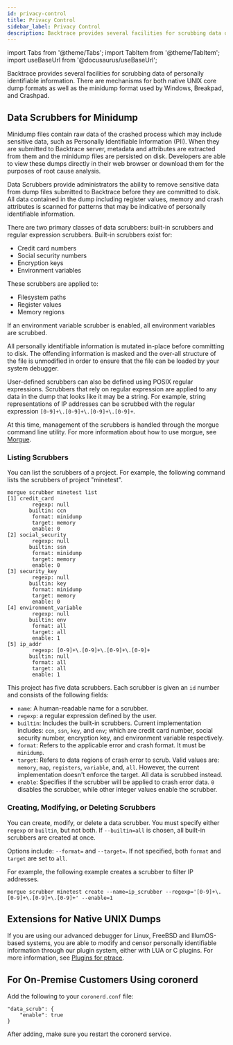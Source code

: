 ```yaml
---
id: privacy-control
title: Privacy Control
sidebar_label: Privacy Control
description: Backtrace provides several facilities for scrubbing data of personal information.
---
```


import Tabs from '@theme/Tabs';
import TabItem from '@theme/TabItem';
import useBaseUrl from '@docusaurus/useBaseUrl';

Backtrace provides several facilities for scrubbing data of personally identifiable information. There are mechanisms for both native UNIX core dump formats as well as the minidump format used by Windows, Breakpad, and Crashpad.

## Data Scrubbers for Minidump

Minidump files contain raw data of the crashed process which may include sensitive data, such as Personally Identifiable Information (PII). When they are submitted to Backtrace server, metadata and attributes are extracted from them and the minidump files are persisted on disk. Developers are able to view these dumps directly in their web browser or download them for the purposes of root cause analysis.

Data Scrubbers provide administrators the ability to remove sensitive data from dump files submitted to Backtrace before they are committed to disk. All data contained in the dump including register values, memory and crash attributes is scanned for patterns that may be indicative of personally identifiable information.

There are two primary classes of data scrubbers: built-in scrubbers and regular expression scrubbers. Built-in scrubbers exist for:

- Credit card numbers
- Social security numbers
- Encryption keys
- Environment variables

These scrubbers are applied to:

- Filesystem paths
- Register values
- Memory regions

If an environment variable scrubber is enabled, all environment variables are scrubbed.

All personally identifiable information is mutated in-place before committing to disk. The offending information is masked and the over-all structure of the file is unmodified in order to ensure that the file can be loaded by your system debugger.

User-defined scrubbers can also be defined using POSIX regular expressions. Scrubbers that rely on regular expression are applied to any data in the dump that looks like it may be a string. For example, string representations of IP addresses can be scrubbed with the regular expression `[0-9]+\.[0-9]+\.[0-9]+\.[0-9]+`.

At this time, management of the scrubbers is handled through the morgue command line utility. For more information about how to use morgue, see [Morgue](https://support.backtrace.io/hc/en-us/articles/360040517151-Morgue).

### Listing Scrubbers

You can list the scrubbers of a project. For example, the following command lists the scrubbers of project "minetest".

```
morgue scrubber minetest list
[1] credit_card
        regexp: null
       builtin: ccn
        format: minidump
        target: memory
        enable: 0
[2] social_security
        regexp: null
       builtin: ssn
        format: minidump
        target: memory
        enable: 0
[3] security_key
        regexp: null
       builtin: key
        format: minidump
        target: memory
        enable: 0
[4] environment_variable
        regexp: null
       builtin: env
        format: all
        target: all
        enable: 1
[5] ip_addr
        regexp: [0-9]+\.[0-9]+\.[0-9]+\.[0-9]+
       builtin: null
        format: all
        target: all
        enable: 1
```

This project has five data scrubbers. Each scrubber is given an `id` number and consists of the following fields:

- `name`: A human-readable name for a scrubber.
- `regexp`: a regular expression defined by the user.
- `builtin`: Includes the built-in scrubbers. Current implementation includes: `ccn`, `ssn`, `key`, and `env`; which are credit card number, social security number, encryption key, and environment variable respectively.
- `format`: Refers to the applicable error and crash format. It must be `minidump`.
- `target`: Refers to data regions of crash error to scrub. Valid values are: `memory`, `map`, `registers`, `variable`, and, `all`. However, the current implementation doesn't enforce the target. All data is scrubbed instead.
- `enable`: Specifies if the scrubber will be applied to crash error data. `0` disables the scrubber, while other integer values enable the scrubber.

### Creating, Modifying, or Deleting Scrubbers

You can create, modify, or delete a data scrubber. You must specify either `regexp` or `builtin`, but not both. If `--builtin=all` is chosen, all built-in scrubbers are created at once.

Options include: `--format=` and `--target=`. If not specified, both `format` and `target` are set to `all`.

For example, the following example creates a scrubber to filter IP addresses.

```
morgue scrubber minetest create --name=ip_scrubber --regexp='[0-9]+\.[0-9]+\.[0-9]+\.[0-9]+' --enable=1
```

## Extensions for Native UNIX Dumps

If you are using our advanced debugger for Linux, FreeBSD and IllumOS-based systems, you are able to modify and censor personally identifiable information through our plugin system, either with LUA or C plugins. For more information, see [Plugins for ptrace](https://support.backtrace.io/hc/en-us/articles/360040516951-Plugins-for-ptrace).

## For On-Premise Customers Using coronerd

Add the following to your `coronerd.conf` file:

```
"data_scrub": {
    "enable": true
}
```

After adding, make sure you restart the coronerd service.
